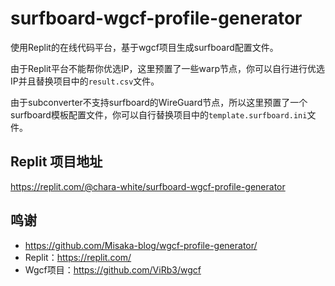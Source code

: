 # surfboard-wgcf-profile-generator

使用Replit的在线代码平台，基于wgcf项目生成surfboard配置文件。

由于Replit平台不能帮你优选IP，这里预置了一些warp节点，你可以自行进行优选IP并且替换项目中的`result.csv`文件。

由于subconverter不支持surfboard的WireGuard节点，所以这里预置了一个surfboard模板配置文件，你可以自行替换项目中的`template.surfboard.ini`文件。
## Replit 项目地址

https://replit.com/@chara-white/surfboard-wgcf-profile-generator

## 鸣谢

* https://github.com/Misaka-blog/wgcf-profile-generator/
* Replit：https://replit.com/
* Wgcf项目：https://github.com/ViRb3/wgcf